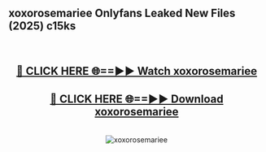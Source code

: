 <h2>xoxorosemariee Onlyfans Leaked New Files (2025) c15ks</h2>
<br>
<div align="center">
<h2><a href="https://mediafiles.top/xoxorosemariee&ref=git" rel="nofollow">🔴 CLICK HERE 🌐==►► Watch xoxorosemariee</a></h2>
<h2><a href="https://mediafiles.top/xoxorosemariee&ref=git" rel="nofollow">🔴 CLICK HERE 🌐==►► Download xoxorosemariee</a></h2>
<br>
<a href="https://mediafiles.top/xoxorosemariee&ref=git" rel="nofollow" data-target="animated-image.originalLink"><img src="https://i.ibb.co.com/xMMVF88/686577567.gif" alt="xoxorosemariee" style="max-width: 100%; display: inline-block;" data-target="animated-image.originalImage"></a>
</div>
<br>
<br>